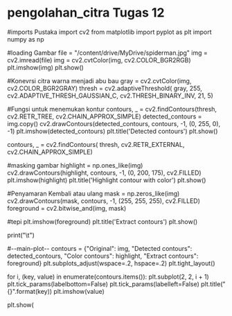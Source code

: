 # pengolahan_citra Tugas 12
#imports Pustaka
import cv2
from matplotlib import pyplot as plt
import numpy as np

#loading Gambar
file = "/content/drive/MyDrive/spiderman.jpg"
img = cv2.imread(file)
img = cv2.cvtColor(img, cv2.COLOR_BGR2RGB)
plt.imshow(img)
plt.show()

#Konevrsi citra warna menjadi abu bau
gray = cv2.cvtColor(img, cv2.COLOR_BGR2GRAY)
thresh = cv2.adaptiveThreshold(
gray, 255, cv2.ADAPTIVE_THRESH_GAUSSIAN_C, cv2.THRESH_BINARY_INV, 21, 5)

#Fungsi untuk menemukan kontur
contours, _ = cv2.findContours(thresh, cv2.RETR_TREE, cv2.CHAIN_APPROX_SIMPLE)
detected_contours = img.copy()
cv2.drawContours(detected_contours, contours, -1, (0, 255, 0), -1)
plt.imshow(detected_contours)
plt.title('Detected contours')
plt.show()

contours, _ = cv2.findContours(
thresh, cv2.RETR_EXTERNAL, cv2.CHAIN_APPROX_SIMPLE)

#masking gambar
highlight = np.ones_like(img)
cv2.drawContours(highlight, contours, -1, (0, 200, 175), cv2.FILLED)
plt.imshow(highlight)
plt.title('Highlight contour with color')
plt.show()

#Penyamaran Kembali atau ulang
mask = np.zeros_like(img)
cv2.drawContours(mask, contours, -1, (255, 255, 255), cv2.FILLED)
foreground = cv2.bitwise_and(img, mask)

#tepi
plt.imshow(foreground)
plt.title('Extract contours')
plt.show()

print("\t")

#--main-plot--
contours = {"Original": img, "Detected contours": detected_contours,
"Color contours": highlight, "Extract contours": foreground}
plt.subplots_adjust(wspace=.2, hspace=.2)
plt.tight_layout()

for i, (key, value) in enumerate(contours.items()):
plt.subplot(2, 2, i + 1)
plt.tick_params(labelbottom=False)
plt.tick_params(labelleft=False)
plt.title("{}".format(key))
plt.imshow(value)

plt.show(
